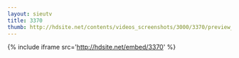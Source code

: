 ```yaml
---
layout: sieutv
title: 3370
thumb: http://hdsite.net/contents/videos_screenshots/3000/3370/preview_360p.mp4.jpg
---
```

{% include iframe src='http://hdsite.net/embed/3370' %}
 
